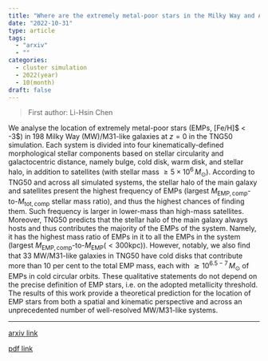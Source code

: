 ```yaml
---
title: "Where are the extremely metal-poor stars in the Milky Way and Andromeda? Expectations from TNG50"
date: "2022-10-31"
type: article
tags:
  - "arxiv"
  - ""
categories:
  - cluster simulation
  - 2022(year)
  - 10(month)
draft: false
---
```


> First author: Li-Hsin Chen

 We analyse the location of extremely metal-poor stars (EMPs, [Fe/H]$ < -3$)
in 198 Milky Way (MW)/M31-like galaxies at $z=0$ in the TNG50 simulation. Each
system is divided into four kinematically-defined morphological stellar
components based on stellar circularity and galactocentric distance, namely
bulge, cold disk, warm disk, and stellar halo, in addition to satellites (with
stellar mass $\ge 5\times10^6\,M_\odot$). According to TNG50 and across all
simulated systems, the stellar halo of the main galaxy and satellites present
the highest frequency of EMPs (largest $M_{\mathrm{EMP,
comp}}$-to-$M_{\mathrm{tot, comp}}$ stellar mass ratio), and thus the highest
chances of finding them. Such frequency is larger in lower-mass than high-mass
satellites. Moreover, TNG50 predicts that the stellar halo of the main galaxy
always hosts and thus contributes the majority of the EMPs of the system.
Namely, it has the highest mass ratio of EMPs in it to all the EMPs in the
system (largest $M_{\mathrm{EMP, comp}}$-to-$M_\mathrm{EMP}
(<300\mathrm{kpc})$). However, notably, we also find that 33 MW/M31-like
galaxies in TNG50 have cold disks that contribute more than 10 per cent to the
total EMP mass, each with $\gtrsim 10^{6.5-7}\, M_\odot$ of EMPs in cold
circular orbits. These qualitative statements do not depend on the precise
definition of EMP stars, i.e. on the adopted metallicity threshold. The results
of this work provide a theoretical prediction for the location of EMP stars
from both a spatial and kinematic perspective and across an unprecedented
number of well-resolved MW/M31-like systems.

---
[arxiv link](http://arxiv.org/abs/2211.00087v1)

[pdf link](http://arxiv.org/pdf/2211.00087v1)